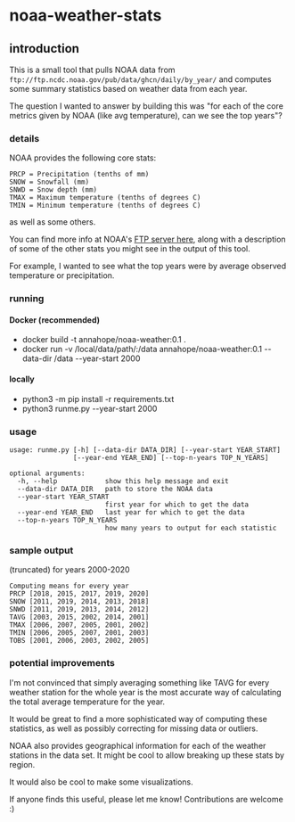 # noaa-weather-stats

## introduction

This is a small tool that pulls NOAA data from 
`ftp://ftp.ncdc.noaa.gov/pub/data/ghcn/daily/by_year/`
and computes some summary statistics based on weather data from each year.

The question I wanted to answer by building this was
"for each of the core metrics given by NOAA (like avg temperature), can we see the top years"?

### details

NOAA provides the following core stats:

```
PRCP = Precipitation (tenths of mm)
SNOW = Snowfall (mm)
SNWD = Snow depth (mm)
TMAX = Maximum temperature (tenths of degrees C)
TMIN = Minimum temperature (tenths of degrees C)
```

as well as some others.

You can find more info at NOAA's [FTP server here](ftp://ftp.ncdc.noaa.gov/pub/data/ghcn/daily/readme.txt),
along with a description of some of the other stats you might see in the output of this tool.

For example, I wanted to see what the top years were by average observed temperature or precipitation.


### running

#### Docker (recommended)

- docker build -t annahope/noaa-weather:0.1 .
- docker run -v /local/data/path/:/data annahope/noaa-weather:0.1
  --data-dir /data --year-start 2000

#### locally

- python3 -m pip install -r requirements.txt
- python3 runme.py --year-start 2000


### usage

```
usage: runme.py [-h] [--data-dir DATA_DIR] [--year-start YEAR_START]
                [--year-end YEAR_END] [--top-n-years TOP_N_YEARS]

optional arguments:
  -h, --help            show this help message and exit
  --data-dir DATA_DIR   path to store the NOAA data
  --year-start YEAR_START
                        first year for which to get the data
  --year-end YEAR_END   last year for which to get the data
  --top-n-years TOP_N_YEARS
                        how many years to output for each statistic
```

### sample output

(truncated)
for years 2000-2020

```
Computing means for every year
PRCP [2018, 2015, 2017, 2019, 2020]
SNOW [2011, 2019, 2014, 2013, 2018]
SNWD [2011, 2019, 2013, 2014, 2012]
TAVG [2003, 2015, 2002, 2014, 2001]
TMAX [2006, 2007, 2005, 2001, 2002]
TMIN [2006, 2005, 2007, 2001, 2003]
TOBS [2001, 2006, 2003, 2002, 2005]
```


### potential improvements

I'm not convinced that simply averaging something like TAVG for every weather station for the whole 
year is the most accurate way of calculating the total average temperature for the year. 

It would be great to find a more sophisticated way of computing these statistics, as well as
possibly correcting for missing data or outliers.

NOAA also provides geographical information for each of the weather stations in the data set. 
It might be cool to allow breaking up these stats by region.

It would also be cool to make some visualizations.

If anyone finds this useful, please let me know! Contributions are welcome :)